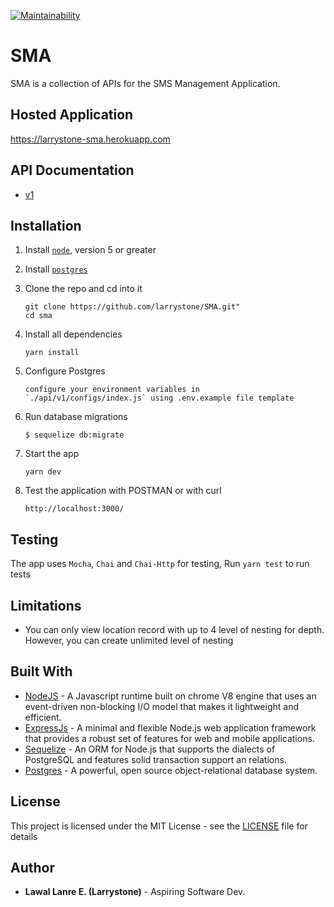 [![Maintainability](https://api.codeclimate.com/v1/badges/92567b8c30ec479c0c18/maintainability)](https://codeclimate.com/github/larrystone/SMA/maintainability)

# SMA
SMA is a collection of APIs for the SMS Management Application.

## Hosted Application
https://larrystone-sma.herokuapp.com

## API Documentation
- [v1](https://larrystone-sma.herokuapp.com/api/v1/docs)


## Installation 
1. Install [`node`](https://nodejs.org/en/download/), version 5 or greater

2. Install [`postgres`](https://www.postgresql.org/download/)

3. Clone the repo and cd into it

    ```
    git clone https://github.com/larrystone/SMA.git"
    cd sma
    ```

4. Install all dependencies

    ```
    yarn install
    ```

5. Configure Postgres

    ```
    configure your environment variables in
    `./api/v1/configs/index.js` using .env.example file template
    ```

6.  Run database migrations

    ```
    $ sequelize db:migrate
    ```

7. Start the app

    ```
    yarn dev
    ```

8. Test the application with POSTMAN or with curl

    ```
    http://localhost:3000/
    ```    

## Testing

The app uses `Mocha`, `Chai` and `Chai-Http` for testing, 
Run `yarn test` to run tests

## Limitations
- You can only view location record with up to 4 level of nesting for depth. However, you can create unlimited level of nesting

## Built With
* [NodeJS](https://nodejs.org/en/) - A Javascript runtime built on chrome V8 engine that uses an event-driven non-blocking I/O model that makes it lightweight and efficient.
* [ExpressJs](https://expressjs.com/) - A minimal and flexible Node.js web application framework that provides a robust set of features for web and mobile applications.
* [Sequelize](http://docs.sequelizejs.com/) - An ORM for Node.js that supports the dialects of PostgreSQL and features solid transaction support an relations.
* [Postgres](https://www.postgresql.org/) - A powerful, open source object-relational database system.

## License

This project is licensed under the MIT License - see the [LICENSE](LICENSE) file for details


## Author

* **Lawal Lanre E. (Larrystone)** - Aspiring Software Dev.
